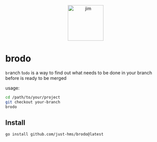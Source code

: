 <p align="center">
    <img style="width:8em;" src="./assets/logo.png" alt="jim">
</p>

# brodo

`br`anch t`odo` is a way to find out what needs to be done in your branch before is ready to be merged

usage:

```bash
cd /path/to/your/project
git checkout your-branch
brodo
```

## Install

```bash
go install github.com/just-hms/brodo@latest
```
